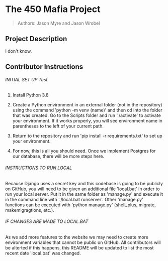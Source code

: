 # The 450 Mafia Project

> Authors: Jason Myre and Jason Wrobel

## Project Description

I don't know.

## Contributor Instructions

###### INITIAL SET UP Test

1. Install Python 3.8

2. Create a Python environment in an external folder (not in the repository) using the command 'python -m venv (name)' and then cd into the folder that was created. Go to the Scripts folder and run './activate' to activate your environment. If it works properly, you will see environment name in parentheses to the left of your current path.

3. Return to the repository and run 'pip install -r requirements.txt' to set up your environment.

4. For now, this is all you should need. Once we implement Postgres for our database, there will be more steps here. 

###### INSTRUCTIONS TO RUN LOCAL

Because Django uses a secret key and this codebase is going to be publicly on GitHub, you will need to be given an additional file 'local.bat' in order to run your local server. Put it in the same folder as 'manage.py' and execute it in the command line with './local.bat runserver'. Other 'manage.py' functions can be executed with 'python manage.py' (shell_plus, migrate, makemigragtions, etc.).

###### IF CHANGES ARE MADE TO LOCAL.BAT

As we add more features to the website we may need to create more environment variables that cannot be public on GitHub. All contributors will be alterted if this happens, this README will be updated to list the most recent date 'local.bat' was changed.